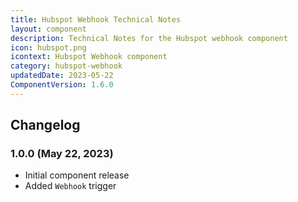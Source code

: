 ```yaml
---
title: Hubspot Webhook Technical Notes
layout: component
description: Technical Notes for the Hubspot webhook component
icon: hubspot.png
icontext: Hubspot Webhook component
category: hubspot-webhook
updatedDate: 2023-05-22
ComponentVersion: 1.6.0
---
```


## Changelog

### 1.0.0 (May 22, 2023)

* Initial component release
* Added `Webhook` trigger
